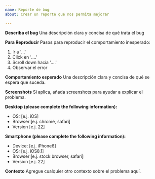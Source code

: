 ```yaml
---
name: Reporte de bug
about: Crear un reporte que nos permita mejorar

---
```


**Describa el bug**
Una descripción clara y concisa de qué trata el bug

**Para Reproducir**
Pasos para reproducir el comportamiento inesperado:
1. Ir a '...'
2. Click en '....'
3. Scroll down hacia '....'
4. Observar el error

**Comportamiento esperado**
Una descripción clara y concisa de qué se espera que suceda.

**Screenshots**
Si aplica, añada screenshots para ayudar a explicar el problema.

**Desktop (please complete the following information):**
 - OS: [e.j. iOS]
 - Browser [e.j. chrome, safari]
 - Version [e.j. 22]

**Smartphone (please complete the following information):**
 - Device: [e.j. iPhone6]
 - OS: [e.j. iOS8.1]
 - Browser [e.j. stock browser, safari]
 - Version [e.j. 22]

**Contexto**
Agregue cualquier otro contexto sobre el problema aquí.
